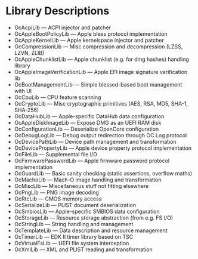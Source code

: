 # Library Descriptions

* OcAcpiLib — ACPI injector and patcher
* OcAppleBootPolicyLib — Apple bless protocol implementation
* OcAppleKernelLib — Apple kernelspace injector and patcher
* OcCompressionLib — Misc compression and decompression (LZSS, LZVN, ZLIB)
* OcAppleChunklistLib — Apple chunklist (e.g. for dmg hashes) handling library
* OcAppleImageVerificationLib — Apple EFI image signature verification lib
* OcBootManagementLib — Simple blessed-based boot management with UI
* OcCpuLib — CPU feature scanning
* OcCryptoLib — Misc cryptographic primitives (AES, RSA, MD5, SHA-1, SHA-256)
* OcDataHubLib — Apple-specific DataHub data configuration
* OcAppleDiskImageLib — Expose DMG as an UEFI RAM disk
* OcConfigurationLib — Deserialize OpenCore configuration
* OcDebugLogLib — Debug output redirection through OC Log protocol
* OcDevicePathLib — Device path management and transformation
* OcDevicePropertyLib — Apple device property protocol implementation
* OcFileLib — Supplemental file I/O
* OcFirmwarePasswordLib — Apple firmware password protocol implementation
* OcGuardLib — Basic sanity checking (static assertions, overflow maths)
* OcMachoLib — Mach-O image handling and transformation
* OcMiscLib — Miscellaneous stuff not fitting elsewhere
* OcPngLib — PNG image decoding
* OcRtcLib — CMOS memory access
* OcSerializeLib — PLIST document deserialization
* OcSmbiosLib — Apple-specific SMBIOS data configuration
* OcStorageLib — Resource storage abstraction (from e.g. FS I/O)
* OcStringLib — String handling and management
* OcTemplateLib — Data description and resource management
* OcTimerLib — EDK II timer library based on TSC
* OcVirtualFsLib — UEFI file system interception
* OcXmlLib — XML and PLIST reading and transformation
